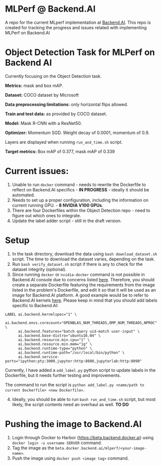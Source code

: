# MLPerf @ Backend.AI
A repo for the current MLperf implementation at [Backend.AI](https://github.com/lablup/backend.ai). This repo is created for tracking the progress and issues related with implementing MLPerf on Backend.AI

# **Object Detection Task for MLPerf on Backend AI**

Currently focusing on the Object Detection task. 

**Metrics:** mask and box mAP.

**Dataset:** COCO dataset by Microsoft

**Data preprocessing limitations:** only horizontal flips allowed.

**Train and test data:** as provided by COCO dataset.

**Model:** Mask R-CNN with a ResNet50.

**Optimizer:** Momentum SGD. Weight decay of 0.0001, momentum of 0.9.

Layers are displayed when running `run_and_time.sh` script.

**Target metrics:** Box mAP of 0.377, mask mAP of 0.339


# **Current issues:**


1. Unable to run `docker` command - needs to rewrite the Dockerfile to reflect on Backend.AI specifics - **IN PROGRESS** - ideally it should be automated.
2. Needs to set up a proper configuration, including the information on current running GPU. - **8 NVIDIA V100 GPUs**.
3. There are four Dockerfiles within the Object Detection repo - need to figure out which ones to integrate.
4. Update the label adder script - still in the draft version.


# **Setup**

1. In the task directory, download the data using `bash download_dataset.sh` script. The time to download the dataset varies, depending on the task.
2. Run `bash verify_dataset.sh` script if there is any to check for the dataset integrity (optional).
3. Since running `docker` or `nvidia-docker` command is not possible in Backend.AI console due to concerns listed [here](https://jpetazzo.github.io/2015/09/03/do-not-use-docker-in-docker-for-ci/). Therefore, you should create a separate Dockerfile featuring the requirements from the image listed in the problem's Dockerfile, and edit it so that it will be used as an image for Backend.AI platform. 
A good example would be to refer to Backend.AI kernels [here](https://github.com/lablup/backend.ai-kernels/blob/master/python-ff/Dockerfile.19.06-py36-cuda10). Please keep in mind that you should add labels specific to Backend.AI:
```
LABEL ai.backend.kernelspec="1" \
      ai.backend.envs.corecount="OPENBLAS_NUM_THREADS,OMP_NUM_THREADS,NPROC" \
      ai.backend.features="batch query uid-match user-input" \
      ai.backend.base-distro="ubuntu16.04" \
      ai.backend.resource.min.cpu="1" \
      ai.backend.resource.min.mem="1g" \
      ai.backend.runtime-type="python" \
      ai.backend.runtime-path="/usr/local/bin/python" \
      ai.backend.service-ports="ipython:pty:3000,jupyter:http:8080,jupyterlab:http:8090"
```
Currently, I have added a `add_label.py` python script to update labels in the Dockerfile, but it needs further testing and improvements.

The command to run the script is `python add_label.py <name/path to current Dockerfile> <new Dockerfile>`.

4. Ideally, you should be able to run `bash run_and_time.sh` script, but most likely, the script contents need an overhaul as well. **TO DO**

# Pushing the image to Backend.AI

1. Login through Docker to Harbor (https://beta.backend.docker.ai) using `docker login -u username SERVER` command.
2. Tag the image as the `beta.docker.backend.ai/mlperf/<your-image-name>`.
3. Push the image using `docker push <image tag>` command.




